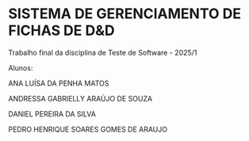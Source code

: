 # SISTEMA DE GERENCIAMENTO DE FICHAS DE D&D
<p>Trabalho final da disciplina de Teste de Software - 2025/1</p>
<p>Alunos: </p>
<p>ANA LUÍSA DA PENHA MATOS</p>
<p>ANDRESSA GABRIELLY ARAÚJO DE SOUZA</p>
<p>DANIEL PEREIRA DA SILVA</p>
<p>PEDRO HENRIQUE SOARES GOMES DE ARAUJO</p>

